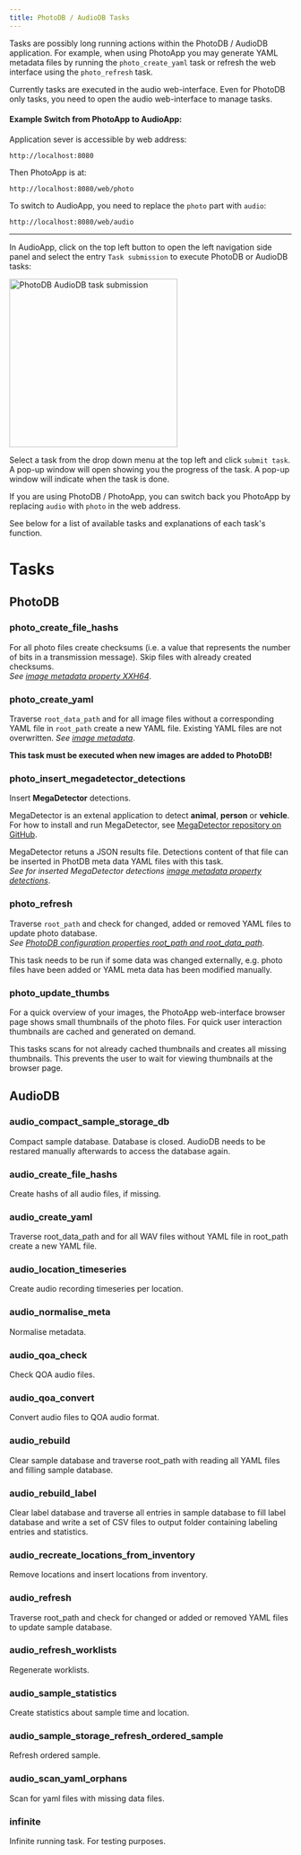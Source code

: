 ```yaml
---
title: PhotoDB / AudioDB Tasks
---
```


Tasks are possibly long running actions within the PhotoDB / AudioDB application. For example, when using PhotoApp you may generate YAML metadata files by running the `photo_create_yaml` task or refresh the web interface using the `photo_refresh` task.

Currently tasks are executed in the audio web-interface. Even for PhotoDB only tasks, you need to open the audio web-interface to manage tasks.

#### Example Switch from PhotoApp to AudioApp:

Application sever is accessible by web address:
```text
http://localhost:8080
```
Then PhotoApp is at:
```text
http://localhost:8080/web/photo
```

To switch to AudioApp, you need to replace the `photo` part with `audio`:
```text
http://localhost:8080/web/audio
```
---

In AudioApp, click on the top left button to open the left navigation side panel and select the entry `Task submission` to execute PhotoDB or AudioDB tasks:

<img src="/photodb_documentation/assets/PhotoApp_tasksubmission.png" alt="PhotoDB AudioDB task submission" width="auto" height="300" align="center">

Select a task from the drop down menu at the top left and click `submit task`. A pop-up window will open showing you the progress of the task. A pop-up window will indicate when the task is done.

If you are using PhotoDB / PhotoApp, you can switch back you PhotoApp by replacing `audio` with `photo` in the web address.

See below for a list of available tasks and explanations of each task's function.

# Tasks

## PhotoDB

### photo_create_file_hashs

For all photo files create checksums (i.e. a value that represents the number of bits in a transmission message). Skip files with already created checksums.  
*See [image metadata property XXH64](/photodb/usage/metadata.html)*.

### photo_create_yaml

Traverse `root_data_path` and for all image files without a corresponding YAML file in `root_path` create a new YAML file. Existing YAML files are not overwritten.
*See [image metadata](/photodb/usage/metadata.html)*.

**This task must be executed when new images are added to PhotoDB!**

### photo_insert_megadetector_detections

Insert **MegaDetector** detections.

MegaDetector is an extenal application to detect **animal**, **person** or **vehicle**. For how to install and run MegaDetector, see [MegaDetector repository on GitHub](https://github.com/microsoft/CameraTraps/blob/main/megadetector.md).

MegaDetector retuns a JSON results file. Detections content of that file can be inserted in PhotDB meta data YAML files with this task.  
*See for inserted MegaDetector detections [image metadata property detections](/photodb/usage/metadata.html)*.

### photo_refresh

Traverse `root_path` and check for changed, added or removed YAML files to update photo database.  
*See [PhotoDB configuration properties root_path and root_data_path](/photodb/configuration/PhotoDB.html)*.

This task needs to be run if some data was changed externally, e.g. photo files have been added or YAML meta data has been modified manually.

### photo_update_thumbs

For a quick overview of your images, the PhotoApp web-interface browser page shows small thumbnails of the photo files. For quick user interaction thumbnails are cached and generated on demand.

This tasks scans for not already cached thumbnails and creates all missing thumbnails. This prevents the user to wait for viewing thumbnails at the browser page.

## AudioDB

### audio_compact_sample_storage_db

Compact sample database. Database is closed. AudioDB needs to be restared manually afterwards to access the database again.

### audio_create_file_hashs

Create hashs of all audio files, if missing.

### audio_create_yaml

Traverse root_data_path and for all WAV files without YAML file in root_path create a new YAML file.

### audio_location_timeseries

Create audio recording timeseries per location.

### audio_normalise_meta

Normalise metadata.

### audio_qoa_check

Check QOA audio files.

### audio_qoa_convert

Convert audio files to QOA audio format.

### audio_rebuild

Clear sample database and traverse root_path with reading all YAML files and filling sample database.

### audio_rebuild_label

Clear label database and traverse all entries in sample database to fill label database and write a set of CSV files to output folder containing labeling entries and statistics.

### audio_recreate_locations_from_inventory

Remove locations and insert locations from inventory.

### audio_refresh

Traverse root_path and check for changed or added or removed YAML files to update sample database.

### audio_refresh_worklists

Regenerate worklists.

### audio_sample_statistics

Create statistics about sample time and location.

### audio_sample_storage_refresh_ordered_sample

Refresh ordered sample.

### audio_scan_yaml_orphans

Scan for yaml files with missing data files.

### infinite

Infinite running task. For testing purposes.
